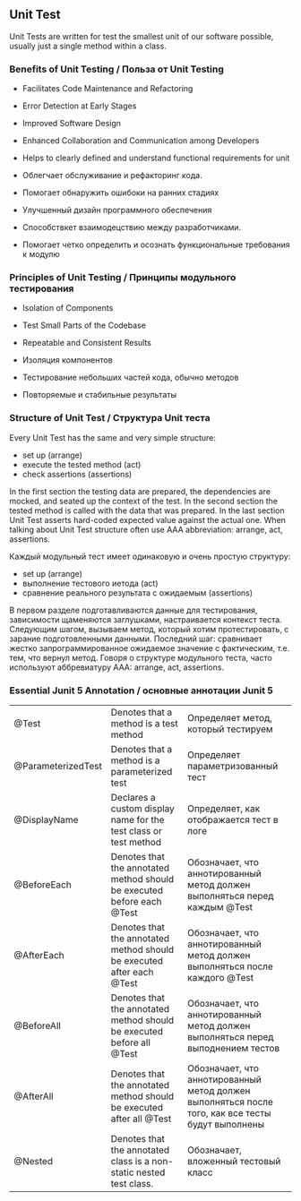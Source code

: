 ## Unit Test
Unit Tests are written for test the smallest unit of our software possible, usually just a single method within a class. 
 

### Benefits of Unit Testing / Польза от Unit Testing

- Facilitates Code Maintenance and Refactoring   
- Error Detection at Early Stages     
- Improved Software Design  
- Enhanced Collaboration and Communication among Developers 
- Helps to clearly defined and understand functional requirements for unit 


- Облегчает обслуживание и рефакторинг кода.  
- Помогает обнаружить ошибоки на ранних стадиях  
- Улучшенный дизайн программного обеспечения  
- Способствкет взаимодецствию между разработчиками.
- Помогает четко определить и осознать функциональные требования к модулю  


### Principles of Unit Testing / Принципы модульного тестирования  
 
- Isolation of Components     
- Test Small Parts of the Codebase  
- Repeatable and Consistent Results


- Изоляция компонентов   
- Тестирование небольших частей кода, обычно методов  
- Повторяемые и стабильные результаты  



### Structure of Unit Test / Структура Unit теста

Every Unit Test has the same and very simple structure:  

- set up (arrange)    
- execute the tested method (act)   
- check assertions (assertions)  

In the first section the testing data are prepared, the dependencies are mocked, and seated up the context of the test. 
In the second section the tested method is called with the data that was prepared. 
In the last section Unit Test asserts hard-coded expected value against the actual one.
When talking about Unit Test structure often use AAA abbreviation: arrange, act, assertions.   



Каждый модульный тест имеет одинаковую и очень простую структуру:

- set up (arrange)    
- выполнение тестового иетода (act)   
- сравнение реального результата с ожидаемым (assertions)  

В первом разделе подготавливаются данные для тестирования, зависимости щаменяются заглушками, настраивается контекст теста.
Следующим шагом, вызываем метод, который хотим протестировать, с зарание подготовленными данными.
Последний шаг: сравнивает жестко запрограммированное ожидаемое значение с фактическим, т.е. тем, что вернул метод.
Говоря о структуре модульного теста, часто используют аббревиатуру ААА: arrange, act, assertions.


### Essential Junit 5 Annotation / основные аннотации Junit 5

|                  |                                             |                                    |
|------------------|---------------------------------------------|------------------------------------|
|@Test             |Denotes that a method is a test method       | Определяет метод, который тестируем|
|@ParameterizedTest|Denotes that a method is a parameterized test| Определяет параметризованный тест|
|@DisplayName      |Declares a custom display name for the test class or test method|Определяет, как отображается тест в логе|
|@BeforeEach       |Denotes that the annotated method should be executed before each @Test |Обозначает, что аннотированный метод должен выполняться перед каждым @Test|
|@AfterEach        |Denotes that the annotated method should be executed after each @Test  |Обозначает, что аннотированный метод должен выполняться после каждого @Test|
|@BeforeAll        |Denotes that the annotated method should be executed before all @Test  |Обозначает, что аннотированный метод должен выполняться перед выподнением тестов|
|@AfterAll         |Denotes that the annotated method should be executed after all @Test   |Обозначает, что аннотированный метод должен выполняться после того, как все тесты будут выполнены|
|@Nested           |Denotes that the annotated class is a non-static nested test class.   |Обозначает, вложенный тестовый класс|


 
 

